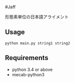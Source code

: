 #Jaff

形態素単位の日本語アライメント

## Usage
    python main.py string1 string2

## Requirements
- python 3.4 or above
- mecab-python3
